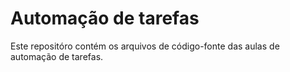 # Automação de tarefas

Este repositóro contém os arquivos de código-fonte das aulas de automação de tarefas.